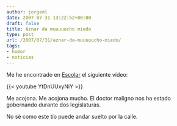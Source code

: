 ```yaml
---
author: jorgeml
date: 2007-07-31 13:22:52+00:00
draft: false
title: Aznar da muuuuucho miedo
type: post
url: /2007/07/31/aznar-da-muuuuucho-miedo/
tags:
- humor
- noticias
---
```


Me he encontrado en [Escolar](http://www.escolar.net/MT/archives/2007/07/aznar-da-miedo.html) el siguiente vídeo:

{{< youtube YtDnUUxyNiY >}}

Me acojona. Me acojona mucho. El doctor maligno nos ha estado gobernando durante dos legislaturas.

No sé como este tío puede andar suelto por la calle.
